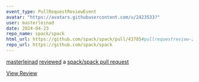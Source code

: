 ```yaml
---
event_type: PullRequestReviewEvent
avatar: "https://avatars.githubusercontent.com/u/2423533?"
user: masterleinad
date: 2024-04-23
repo_name: spack/spack
html_url: https://github.com/spack/spack/pull/43785#pullrequestreview-2016138698
repo_url: https://github.com/spack/spack
---
```


<a href='https://github.com/masterleinad' target='_blank'>masterleinad</a> <a href='https://github.com/spack/spack/pull/43785#pullrequestreview-2016138698' target='_blank'>reviewed</a> a <a href='https://github.com/spack/spack/pull/43785' target='_blank'>spack/spack pull request</a>

<small></small>

<a href='https://github.com/spack/spack/pull/43785#pullrequestreview-2016138698' target='_blank'>View Review</a>